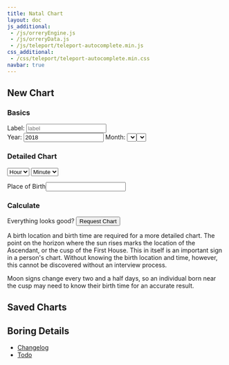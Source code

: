 ```yaml
---
title: Natal Chart
layout: doc
js_additional:
 - /js/orreryEngine.js
 - /js/orreryData.js
 - /js/teleport/teleport-autocomplete.min.js
css_additional:
 - /css/teleport/teleport-autocomplete.min.css
navbar: true
---
```


## New Chart

### Basics
<label>Label: <input id="label" type="text" placeholder="label" /><br/></label>
<label>Year: <input id="year" type="number" placeholder="year" value="2018" /></label>
<label>Month: <select id="month" /></label>
<label>Day: <select id="day" /></label>

### Detailed Chart
<select id="hour"><option value="no">Hour</option></select>
<select id="minute"><option value="no">Minute</option></select>

<label>Place of Birth<input type="text" class="city-search" /></label>

### Calculate
Everything looks good?
<input type="submit" value="Request Chart" onClick="reqChart()" />

A birth location and birth time are required for a more detailed chart. The point on the horizon where the sun rises marks the location of the Ascendant, or the cusp of the First House. This in itself is an important sign in a person's chart. Without knowing the birth location and time, however, this cannot be discovered without an interview process.

Moon signs change every two and a half days, so an individual born near the cusp may need to know their birth time for an accurate result. 



## Saved Charts

<div id="charts">
</div>

## Boring Details
* [Changelog](/astrology/chart/changelog/)
* [Todo](/astrology/chart/todo/)




<script>
const Orrery = new AstroEngine()
const Saved = new OrreryData('charts')

const m = ['January', 'February', 'March', 'April', 'May', 'June', 'July', 'August', 'September', 'October', 'November', 'December']
const inputs = {
	_label: document.querySelector('#label'),
	label: function() {return this._label.value},
	year: document.querySelector('#year'),
	month: document.querySelector('#month'),
	day: document.querySelector('#day'),
	hour: document.querySelector('#hour'),
	minute: document.querySelector('#minute'),
	toString: function() {
		return [m[parseInt(this.month.value) - 1].substring(0,3), this.day.value, this.year.value].join(' ')
	}
}
const out = document.querySelector('#qString')

function newOption(label, value) {
	var o = document.createElement('option')
	o.textContent = label
	o.value = value
	return o
}

//populate month selector
for (i in m) {inputs.month.appendChild(newOption(m[i], parseInt(i)+1))}
//populate day selector
for (var i = 0; i < 31; i++) {inputs.day.appendChild(newOption(i+1,i+1))}
//populate hour selector
for (var i = 0; i < 24; i++) {
	var s = i
	if (i > 12) {s += " (" + (i-12) + "PM)"}
	if (i == 12) {s += " (Noon)"}
	if (i == 0) {s += " (Midnight)"}
	inputs.hour.appendChild(newOption(s, i))
}
for (var i = 0; i < 60; i++) {
	/*var s
	if (i < 10) {s = "0"+i}
	else {s = i}*/
	inputs.minute.appendChild(newOption((i < 10 ? "0"+i : i), i))
}

var tp = new TeleportAutocomplete({ el: '.city-search', maxItems: 5 });

function reqChart() {
	var reqA = {
		year: inputs.year.value,
		month: inputs.month.value,
		day: inputs.day.value
	}
	if (inputs.hour.value != "no" && inputs.minute.value != "no") {
		reqA.hour = inputs.hour.value
		reqA.minute = inputs.minute.value
	}
	if (tp.value) {
		reqA.latitude = tp.value.latitude
		reqA.longitude = tp.value.longitude
	}
	Orrery.chartQueryAPI(reqA, chartReturn)
	
	
}
function chartReturn() {
	let qString = []
	let q = [Orrery.planetEncoded]
	let s = {p: Orrery.planetEncoded}
	if (Orrery.houseEncoded != '000000000000000000000000') {
		s.h = Orrery.houseEncoded
		q.push(s.h)
	}

	s.d = inputs.toString()
	if (tp.value) s.c = tp.value.name
	if (inputs.label()) s.l = inputs.label()
	s.z = Orrery.planet.get('sun').toString('%Z')

	for (let i in s) qString.push(i + '=' + s[i])

	Saved.set(q.join('-'), s)

	window.location.href = '/astrology/chart/?' + qString.join('&')
	//out.textContent = qString
}

function loadCharts() {
	var c = document.querySelector('#charts')
	var k = Saved.keys()
	for (ik in k) {
		let s = Saved.get(k[ik])

		let ht = k[ik].split('-')
		let href = ['p=' + ht[0]]
		if (ht[1]) href.push('h=' + ht[1])
		href.push('l=' + s.l)

		let o = {}
		o.c = document.createElement('div')
		o.c.setAttribute('class', 'chart')
		o.c.setAttribute('id', k[ik])
		o.c.appendChild(o.i = document.createElement('img'))
		o.c.appendChild(o.l1 = document.createElement('div'))
		o.c.appendChild(o.l2 = document.createElement('div'))
		o.l1.appendChild(o.nm = document.createElement('a'))
		o.l2.appendChild(o.dt = document.createElement('div'))
		o.l2.appendChild(o.ct = document.createElement('div'))
		o.l1.appendChild(o.dl = document.createElement('a'))
		o.nm.textContent = s.l
		o.nm.setAttribute('class', 'name')
		o.nm.setAttribute('href', '/astrology/chart/?' + href.join('&'))
		o.dt.textContent = s.d
		o.ct.textContent = s.c
		o.dl.setAttribute('class', 'delete far fa-trash-alt')
		o.dl.setAttribute('href', 'javascript:delChart("' + k[ik] + '")')

		c.appendChild(o.c)
	}
}
function delChart(id) {
	Saved.delete(id)
	document.querySelector('#' + id).remove()
}

loadCharts()
</script>